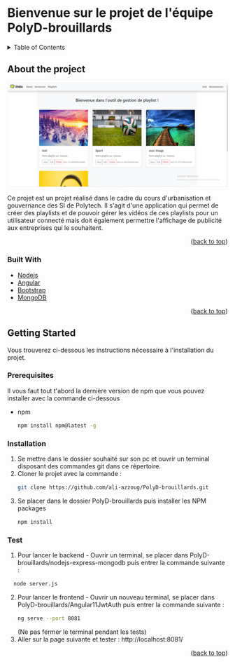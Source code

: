 <div id="top"></div>

# Bienvenue sur le projet de l'équipe PolyD-brouillards


<!-- TABLE OF CONTENTS -->
  <details>
  <summary>Table of Contents</summary>
  <ol>
    <li>
      <a href="#about-the-project">About The Project</a>
      <ul>
        <li><a href="#built-with">Built With</a></li>
      </ul>
    </li>
    <li>
      <a href="#getting-started">Getting Started</a>
      <ul>
        <li><a href="#prerequisites">Prerequisites</a></li>
        <li><a href="#installation">Installation</a></li>
        <li><a href="#test">Test</a></li>
      </ul>
    </li>
    <li><a href="#usage">Usage</a></li>
  </ol>
 </details>


<!-- ABOUT THE PROJECT -->
## About the project

![alt text](https://github.com/ali-azzoug/PolyD-brouillards/blob/main/screenshot%20page%20playlist.PNG?raw=true)

Ce projet est un projet réalisé dans le cadre du cours d'urbanisation et gouvernance des SI de Polytech. 
Il s'agit d'une application qui permet de créer des playlists et de pouvoir gérer les vidéos de ces playlists pour un utilisateur connecté mais doit également permettre l'affichage de publicité aux entreprises qui le souhaitent.  
<p align="right">(<a href="#top">back to top</a>)</p>



### Built With

* [Nodejs](https://nodejs.org/)
* [Angular](https://angular.io/)
* [Bootstrap](https://getbootstrap.com)
* [MongoDB](https://mongodb.com)


<p align="right">(<a href="#top">back to top</a>)</p>




<!-- GETTING STARTED -->
## Getting Started

Vous trouverez ci-dessous les instructions nécessaire à l'installation du projet. 

### Prerequisites

Il vous faut tout t'abord la dernière version de npm que vous pouvez installer avec la commande ci-dessous
* npm
  ```sh
  npm install npm@latest -g
  ```

### Installation

1. Se mettre dans le dossier souhaité sur son pc et ouvrir un terminal disposant des commandes git dans ce répertoire.
2. Cloner le projet avec la commande : 
   ```sh
   git clone https://github.com/ali-azzoug/PolyD-brouillards.git
   ```
3. Se placer dans le dossier PolyD-brouillards puis installer les NPM packages
   ```sh
   npm install
   ```

### Test

1. Pour lancer le backend - Ouvrir un terminal, se placer dans PolyD-brouillards/nodejs-express-mongodb puis entrer la commande suivante :
 ```sh
   node server.js
   ```
   
   
2. Pour lancer le frontend - Ouvrir un nouveau terminal, se placer dans PolyD-brouillards/Angular11JwtAuth puis entrer la commande suivante :
   ```sh
   ng serve --port 8081
   ```
   (Ne pas fermer le terminal pendant les tests)
3. Aller sur la page suivante et tester : http://localhost:8081/

<p align="right">(<a href="#top">back to top</a>)</p>

